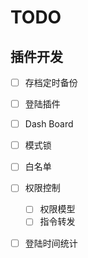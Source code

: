 # TODO

## 插件开发

- [ ] 存档定时备份
- [ ] 登陆插件
- [ ] Dash Board
- [ ] 模式锁
- [ ] 白名单
- [ ] 权限控制
  - [ ] 权限模型
  - [ ] 指令转发

- [ ] 登陆时间统计

